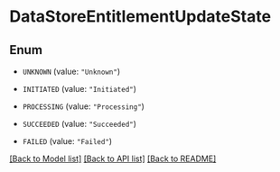 # DataStoreEntitlementUpdateState

## Enum


* `UNKNOWN` (value: `"Unknown"`)

* `INITIATED` (value: `"Initiated"`)

* `PROCESSING` (value: `"Processing"`)

* `SUCCEEDED` (value: `"Succeeded"`)

* `FAILED` (value: `"Failed"`)


[[Back to Model list]](../README.md#documentation-for-models) [[Back to API list]](../README.md#documentation-for-api-endpoints) [[Back to README]](../README.md)



